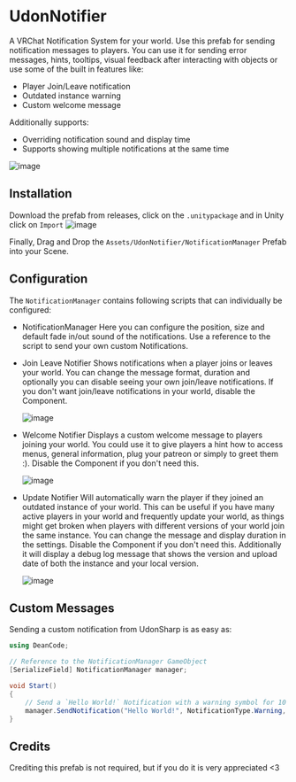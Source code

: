 # UdonNotifier
A VRChat Notification System for your world. Use this prefab for sending notification messages to players. You can use it for sending error messages, hints, tooltips, visual feedback after interacting with objects or use some of the built in features like:
* Player Join/Leave notification
* Outdated instance warning
* Custom welcome message

Additionally supports:
* Overriding notification sound and display time
* Supports showing multiple notifications at the same time

![image](https://github.com/danielfvm/UdonNotifier/assets/23420640/37afeafc-1162-4cc9-a6ab-c74f3aea948e)

## Installation
Download the prefab from releases, click on the `.unitypackage` and in Unity click on `Import`
![image](https://github.com/danielfvm/UdonNotifier/assets/23420640/57282709-bd87-4bf2-8345-422ff77d4c95)

Finally, Drag and Drop the `Assets/UdonNotifier/NotificationManager` Prefab into your Scene.

## Configuration
The `NotificationManager` contains following scripts that can individually be configured:
* NotificationManager
  Here you can configure the position, size and default fade in/out sound of the notifications.
  Use a reference to the script to send your own custom Notifications. 
* Join Leave Notifier
  Shows notifications when a player joins or leaves your world. You can change the message format, duration and optionally you can disable seeing your own join/leave notifications. If you don't want join/leave notifications in your world, disable the Component.
  
  ![image](https://github.com/danielfvm/UdonNotifier/assets/23420640/d2b435f5-83d4-4eaa-8d0b-c0255331f568)
  
* Welcome Notifier
  Displays a custom welcome message to players joining your world. You could use it to give players a hint how to access menus, general information, plug your patreon or simply to greet them :). Disable the Component if you don't need this.
  
  ![image](https://github.com/danielfvm/UdonNotifier/assets/23420640/8b15c50f-2d5d-4326-b038-efc4c1ee3e19)

* Update Notifier
  Will automatically warn the player if they joined an outdated instance of your world. This can be useful if you have many active players in your world and frequently update your world, as things might get broken when players with different versions of your world join the same instance. You can change the message and display duration in the settings. Disable the Component if you don't need this. Additionally it will display a debug log message that shows the version and upload date of both the instance and your local version.
  
  ![image](https://github.com/danielfvm/UdonNotifier/assets/23420640/af8b40af-605e-4f3b-aadb-67a5940e9865)

## Custom Messages
Sending a custom notification from UdonSharp is as easy as:
```cs
using DeanCode;

// Reference to the NotificationManager GameObject
[SerializeField] NotificationManager manager;

void Start()
{
    // Send a `Hello World!` Notification with a warning symbol for 10 seconds
    manager.SendNotification("Hello World!", NotificationType.Warning, 10);
}
```

## Credits
Crediting this prefab is not required, but if you do it is very appreciated <3 
